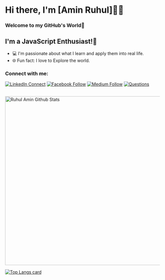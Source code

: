 # Hi there, I'm [Amin Ruhul]👨‍💻

### Welcome to my GitHub's World👋

## I'm a JavaScript Enthusiast!🚀

- 💻 I'm passionate about what I learn and apply them into real life.
- 🌐 Fun fact: I love to Explore the world.

### Connect with me:

[![LinkedIn Connect](https://img.shields.io/badge/%20-Connect-black?color=14171A&labelColor=212121&logo=linkedin&logoColor=ffffff)](https://www.linkedin.com/in/aminruhul14/)
[![Facebook Follow](https://img.shields.io/badge/%20-Follow-black?color=14171A&labelColor=1976d2&logo=facebook&logoColor=ffffff)](https://www.facebook.com/aminruhul.ayon)
[![Medium Follow](https://img.shields.io/badge/%20-Follow-black?color=14171A&labelColor=1976d2&logo=medium&logoColor=ffffff)](https://medium.com/@ramin5849)
[![Questions](https://img.shields.io/badge/%20-Questions-black?color=14171A&labelColor=fff&logo=stackoverflow&logoColor=0c0d0e26)](https://stackoverflow.com/users/13955208/amin-ruhul)
<br />
<br />

<img width="550px" alt="Ruhul Amin Github Stats"  src="https://github-readme-stats.vercel.app/api?username=amin-ruhul14&show_icons=true&theme=radical"/>

[![Top Langs card](https://github-readme-stats.vercel.app/api/top-langs/?username=amin-ruhul14&card_width=550&theme=radical)](https://github.com/amin-ruhul14/amin-ruhul14)

